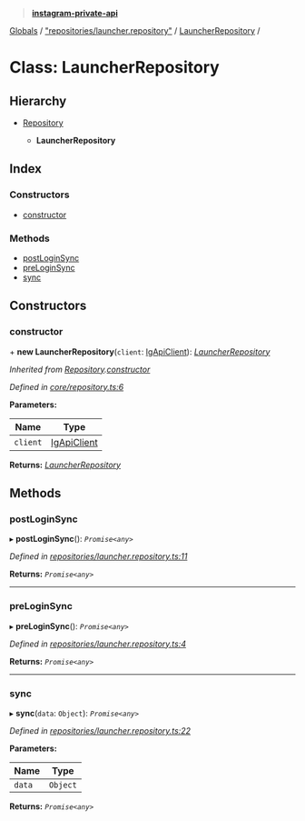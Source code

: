 > **[instagram-private-api](../README.md)**

[Globals](../README.md) / ["repositories/launcher.repository"](../modules/_repositories_launcher_repository_.md) / [LauncherRepository](_repositories_launcher_repository_.launcherrepository.md) /

# Class: LauncherRepository

## Hierarchy

* [Repository](_core_repository_.repository.md)

  * **LauncherRepository**

## Index

### Constructors

* [constructor](_repositories_launcher_repository_.launcherrepository.md#constructor)

### Methods

* [postLoginSync](_repositories_launcher_repository_.launcherrepository.md#postloginsync)
* [preLoginSync](_repositories_launcher_repository_.launcherrepository.md#preloginsync)
* [sync](_repositories_launcher_repository_.launcherrepository.md#sync)

## Constructors

###  constructor

\+ **new LauncherRepository**(`client`: [IgApiClient](_core_client_.igapiclient.md)): *[LauncherRepository](_repositories_launcher_repository_.launcherrepository.md)*

*Inherited from [Repository](_core_repository_.repository.md).[constructor](_core_repository_.repository.md#constructor)*

*Defined in [core/repository.ts:6](https://github.com/dilame/instagram-private-api/blob/3e16058/src/core/repository.ts#L6)*

**Parameters:**

Name | Type |
------ | ------ |
`client` | [IgApiClient](_core_client_.igapiclient.md) |

**Returns:** *[LauncherRepository](_repositories_launcher_repository_.launcherrepository.md)*

## Methods

###  postLoginSync

▸ **postLoginSync**(): *`Promise<any>`*

*Defined in [repositories/launcher.repository.ts:11](https://github.com/dilame/instagram-private-api/blob/3e16058/src/repositories/launcher.repository.ts#L11)*

**Returns:** *`Promise<any>`*

___

###  preLoginSync

▸ **preLoginSync**(): *`Promise<any>`*

*Defined in [repositories/launcher.repository.ts:4](https://github.com/dilame/instagram-private-api/blob/3e16058/src/repositories/launcher.repository.ts#L4)*

**Returns:** *`Promise<any>`*

___

###  sync

▸ **sync**(`data`: `Object`): *`Promise<any>`*

*Defined in [repositories/launcher.repository.ts:22](https://github.com/dilame/instagram-private-api/blob/3e16058/src/repositories/launcher.repository.ts#L22)*

**Parameters:**

Name | Type |
------ | ------ |
`data` | `Object` |

**Returns:** *`Promise<any>`*